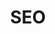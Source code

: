 ---
layout: page
permalink: /seo

title: "SEO"
subheadline: ""
tags:
  - 

header: yes
header:
    image_fullwidth: yes
    image: seo-001.jpeg
    pattern: # "cover"
    color: # "hsla(0, 0%, 10%, 1.0)"
    background-color: "hsla(43, 100%, 100%, 1.0)"
    title: # "Title Text"
    caption: # "I have no idea yet"
    caption_url: # "https://??"

sidebar: left
meta_description: # "Page Description"

homepage: false
---